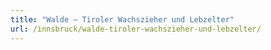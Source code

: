 ```yaml
---
title: "Walde – Tiroler Wachszieher und Lebzelter"
url: /innsbruck/walde-tiroler-wachszieher-und-lebzelter/
---
```

